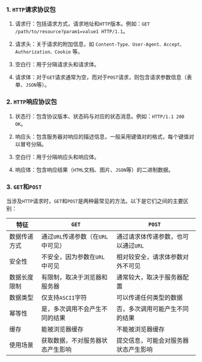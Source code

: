 ### 1. `HTTP`请求协议包

1. 请求行：包括请求方式，请求地址和`HTTP`版本。例如：`GET /path/to/resource?param1=value1 HTTP/1.1`。

2. 请求头：关于请求的附加信息，如 `Content-Type、User-Agent、Accept、Authorization、Cookie` 等。
3. 空白行：用于分隔请求头和请求体。
4. 请求体：对于`GET`请求通常为空，而对于`POST`请求，则包含请求参数信息（表单、`JSON`等）。

### 2. `HTTP`响应协议包

1. 状态行：包含协议版本、状态码与对应的状态消息。例如：`HTTP/1.1 200 OK`。

2. 响应头：包含服务器对响应的描述信息，一般采用键值对的格式，每个键值对以冒号分隔。

3. 空白行：用于分隔响应头和响应体。
4. 响应体：包含响应结果（`HTML`文档、图片、`JSON`等）的二进制数据。

### 3. `GET`和`POST`

当涉及`HTTP`请求时，`GET`和`POST`是两种最常见的方法。以下是它们之间的主要区别：

| 特征         | `GET`                              | `POST`                               |
| ------------ | ---------------------------------- | ------------------------------------ |
| 数据传递方式 | 通过`URL`传递参数（在`URL`中可见） | 通过请求体传递参数，也可以通过`URL`  |
| 安全性       | 不安全，因为参数在`URL`中可见      | 相对较安全，请求体参数对外不可见     |
| 数据长度限制 | 有限制，取决于浏览器和服务器       | 通常较大，取决于服务器配置           |
| 数据类型     | 仅支持`ASCII`字符                  | 可以传递任何类型的数据               |
| 幂等性       | 是，多次调用不会产生不同的结果     | 否，多次调用可能产生不同的结果       |
| 缓存         | 能被浏览器缓存                     | 不能被浏览器缓存                     |
| 使用场景     | 获取数据，不对服务器状态产生影响   | 提交信息，可能会对服务器状态产生影响 |

